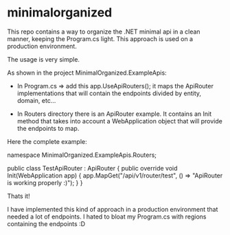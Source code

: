 # minimalorganized
This repo contains a way to organize the .NET minimal api in a clean manner, keeping the Program.cs light. This approach is used on a production environment.

The usage is very simple.

As shown in the project MinimalOrganized.ExampleApis:

- In Program.cs => add this app.UseApiRouters(); it maps the ApiRouter implementations that will contain the endpoints divided by entity, domain, etc...

- In Routers directory there is an ApiRouter example. It contains an Init method that takes into account a WebApplication object that will provide the endpoints to map.

Here the complete example:

namespace MinimalOrganized.ExampleApis.Routers;

public class TestApiRouter : ApiRouter
{
    public override void Init(WebApplication app)
    {
        app.MapGet("/api/v1/router/test", () => "ApiRouter is working properly :)");
    }
}

Thats it! 

I have implemented this kind of approach in a production environment that needed a lot of endpoints. I hated to bloat my Program.cs with regions containing the endpoints :D 
